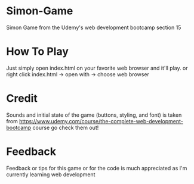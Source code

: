 # Simon-Game
Simon Game from the Udemy's web development bootcamp section 15

# How To Play
Just simply open index.html on your favorite web browser and it'll play.
or right click index.html -> open with -> choose web browser

# Credit
Sounds and initial state of the game (buttons, styling, and font) is taken
from https://www.udemy.com/course/the-complete-web-development-bootcamp course
go check them out!

# Feedback
Feedback or tips for this game or for the code is much appreciated as I'm currently
learning web development